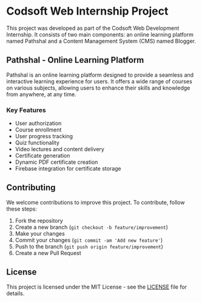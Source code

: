 # Codsoft Web Internship Project

This project was developed as part of the Codsoft Web Development Internship. It consists of two main components: an online learning platform named Pathshal and a Content Management System (CMS) named Blogger.

## Pathshal - Online Learning Platform

Pathshal is an online learning platform designed to provide a seamless and interactive learning experience for users. It offers a wide range of courses on various subjects, allowing users to enhance their skills and knowledge from anywhere, at any time.

### Key Features

- User authorization
- Course enrollment
- User progress tracking
- Quiz functionality
- Video lectures and content delivery
- Certificate generation
- Dynamic PDF certificate creation
- Firebase integration for certificate storage

<!-- ## Blogger - Content Management System (CMS)

Blogger is a CMS tailored for managing blog content. It provides an intuitive interface for creating, editing, and publishing blog posts. It also offers features for managing user comments and interactions.

### Key Features
- Blog post management (creation, editing, deletion)
- User comment management
- Rich text editor for content creation
- Firebase integration for content storage

## Technologies Used

- Frontend: React, Tailwind CSS
- Backend: Node.js, Express.js
- Database: MongoDB
- Other technologies: Firebase, PDF-lib -->

## Contributing

We welcome contributions to improve this project. To contribute, follow these steps:

1. Fork the repository
2. Create a new branch (`git checkout -b feature/improvement`)
3. Make your changes
4. Commit your changes (`git commit -am 'Add new feature'`)
5. Push to the branch (`git push origin feature/improvement`)
6. Create a new Pull Request

## License

This project is licensed under the MIT License - see the [LICENSE](LICENSE) file for details.
